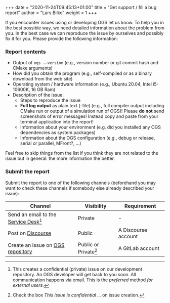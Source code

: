 +++
date = "2020-11-24T09:45:13+01:00"
title = "Get support / fill a bug report"
author = "Lars Bilke"
weight = 1
+++

If you encounter issues using or developing OGS let us know. To help you in the best possible way, we need detailed information
about the problem from you. In the best case we can reproduce the issue by ourselves and possibly fix it for you. Please provide
the following information:

### Report contents

- Output of `ogs --version` (e.g., version number or git commit hash and CMake arguments)
- How did you obtain the program (e.g., self-compiled or as a binary download from the web site)
- Operating system / hardware information (e.g., Ubuntu 20.04, Intel i5-10600K, 16 GB Ram)
- Description of the issue:
  - Steps to reproduce the issue
  - **Full log output** as plain text (-file) (e.g., full compiler output including CMake run or output of a simulation run of
  OGS)! Please **do not** send screenshots of error messages! Instead copy and paste from your terminal application into the
  report!
  - Information about your environment (e.g. did you installed any OGS dependencies as system packages)
  - Information about the OGS configuration (e.g., debug or release, serial or parallel, MFront?, ...)

Feel free to skip things from the list if you think they are not related to the issue but in general: the more information the
better.

### Submit the report

Submit the report to one of the following channels (beforehand you may want to check these channels if somebody else already
described your issue):

| Channel                                                                                       | Visibility                  | Requirement         |
| --------------------------------------------------------------------------------------------- | --------------------------- | ------------------- |
| Send an email to the [Service Desk](mailto:gitlab+ogs-ogs-120-issue-@opengeosys.org)[^desk]   | Private                     | -                   |
| Post on [Discourse](https://discourse.opengeosys.org)                                         | Public                      | A Discourse account |
| Create an issue on [OGS repository](https://gitlab.opengeosys.org/ogs/ogs/-/issues/new?issue) | Public or Private[^private] | A GitLab account    |

[^desk]: This creates a confidential (private) issue on our development repository. An OGS developer will get back to you soon.
All communication happens via email. This is the *preferred* method *for external users*.
[^private]: Check the box *This issue is confidential ...* on issue creation.
